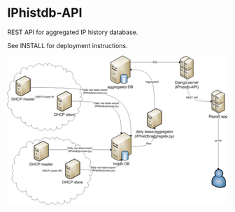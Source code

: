 IPhistdb-API
============

REST API for aggregated IP history database.

See INSTALL for deployment instructions.

![Data flow diagram](/doc/IPhistdb-API.png "Data flow diagram")

